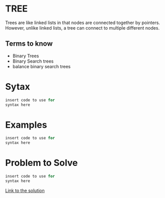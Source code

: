 # TREE
Trees are like linked lists in that nodes are connected together by pointers. However, unlike linked lists, a tree can connect to multiple different nodes.

## Terms to know
* Binary Trees
* Binary Search trees
* balance binary search trees
# Sytax

```python
insert code to use for
syntax here
```

# Examples
```python
insert code to use for
syntax here
```

# Problem to Solve
```python
insert code to use for
syntax here
```
[Link to the solution](solutionfilename)